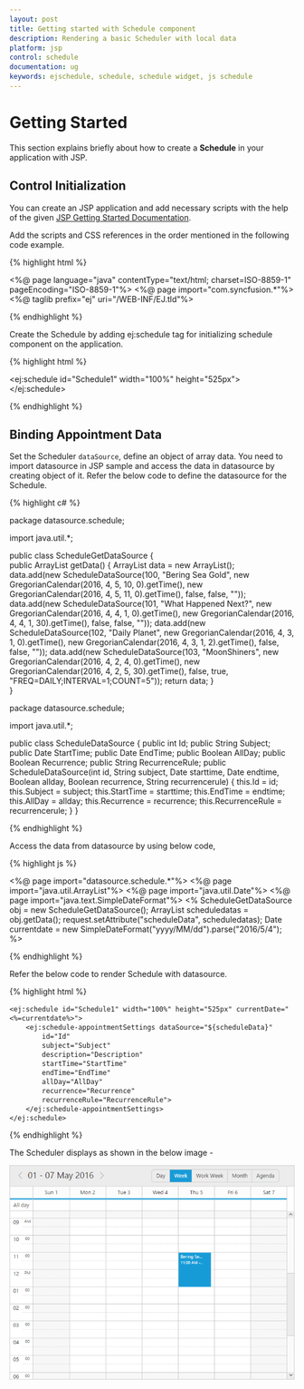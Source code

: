 ```yaml
---
layout: post
title: Getting started with Schedule component	
description: Rendering a basic Scheduler with local data
platform: jsp
control: schedule
documentation: ug
keywords: ejschedule, schedule, schedule widget, js schedule 
---
```


# Getting Started

This section explains briefly about how to create a **Schedule** in your application with JSP.

## Control Initialization

You can create an JSP application and add necessary scripts with the help of the given [JSP Getting Started Documentation](/jsp-docs/jsp/Getting-Started).

Add the scripts and CSS references in the order mentioned in the following code example.

{% highlight html %}

<%@ page language="java" contentType="text/html; charset=ISO-8859-1" pageEncoding="ISO-8859-1"%>
<%@ page import="com.syncfusion.*"%>    
<%@ taglib prefix="ej" uri="/WEB-INF/EJ.tld"%>
<!DOCTYPE html PUBLIC "-//W3C//DTD HTML 4.01 Transitional//EN" "http://www.w3.org/TR/html4/loose.dtd">
<html>
<head>
<meta http-equiv="Content-Type" content="text/html; charset=ISO-8859-1">
<title>Essential JSP - Schedule</title>
<link href="http://cdn.syncfusion.com/{{ site.releaseversion }}/js/web/flat-azure/ej.web.all.min.css" rel="stylesheet" />
<script src="http://cdn.syncfusion.com/js/assets/external/jquery-3.0.0.min.js"></script>
<script src="http://cdn.syncfusion.com/js/assets/external/jsrender.min.js"></script>
<script src="http://cdn.syncfusion.com/{{ site.releaseversion }}/js/web/ej.web.all.min.js"></script>
</head>
<body>

</body>
</html>

{% endhighlight %}	

Create the Schedule by adding ej:schedule tag for initializing schedule component on the application.

{% highlight html %}

<ej:schedule id="Schedule1" width="100%" height="525px"></ej:schedule>

{% endhighlight %}

## Binding Appointment Data

Set the Scheduler `dataSource`, define an object of array data. You need to import datasource in JSP sample and access the data in datasource by creating object of it. Refer the below code to define the datasource for the Schedule.

{% highlight c# %}

package datasource.schedule;

import java.util.*;

public class ScheduleGetDataSource {	
	public ArrayList<ScheduleDataSource> getData() {
		ArrayList<ScheduleDataSource> data = new ArrayList<ScheduleDataSource>();		
		data.add(new ScheduleDataSource(100, "Bering Sea Gold", new GregorianCalendar(2016, 4, 5, 10, 0).getTime(),	new GregorianCalendar(2016, 4, 5, 11, 0).getTime(), false, false, ""));
		data.add(new ScheduleDataSource(101, "What Happened Next?", new GregorianCalendar(2016, 4, 4, 1, 0).getTime(), new GregorianCalendar(2016, 4, 4, 1, 30).getTime(), false, false, ""));
		data.add(new ScheduleDataSource(102, "Daily Planet", new GregorianCalendar(2016, 4, 3, 1, 0).getTime(),	new GregorianCalendar(2016, 4, 3, 1, 2).getTime(), false, false, ""));
		data.add(new ScheduleDataSource(103, "MoonShiners", new GregorianCalendar(2016, 4, 2, 4, 0).getTime(), new GregorianCalendar(2016, 4, 2, 5, 30).getTime(), false, true, "FREQ=DAILY;INTERVAL=1;COUNT=5"));
		return data;
	}	
}

package datasource.schedule;

import java.util.*;

public class ScheduleDataSource {
	public int Id;
	public String Subject;
	public Date StartTime;
	public Date EndTime;
	public Boolean AllDay;
	public Boolean Recurrence;
	public String RecurrenceRule;
	public ScheduleDataSource(int id, String subject, Date starttime, Date endtime, Boolean allday, Boolean recurrence, String recurrencerule) {
		this.Id = id;
		this.Subject = subject;
		this.StartTime = starttime;
		this.EndTime = endtime;
		this.AllDay = allday;
		this.Recurrence = recurrence;
		this.RecurrenceRule = recurrencerule;
	}
}

{% endhighlight %}


Access the data from datasource by using below code,

{% highlight js %}

<%@ page import="datasource.schedule.*"%>
<%@ page import="java.util.ArrayList"%>
<%@ page import="java.util.Date"%>
<%@ page import="java.text.SimpleDateFormat"%>
<%
	ScheduleGetDataSource obj = new ScheduleGetDataSource();
	ArrayList<ScheduleDataSource> scheduledatas = obj.getData();
	request.setAttribute("scheduleData", scheduledatas);
	Date currentdate = new SimpleDateFormat("yyyy/MM/dd").parse("2016/5/4");
%>

{% endhighlight %}


Refer the below code to render Schedule with datasource.

{% highlight html %}

	<ej:schedule id="Schedule1" width="100%" height="525px" currentDate="<%=currentdate%>">
		<ej:schedule-appointmentSettings dataSource="${scheduleData}" 
			id="Id" 
			subject="Subject" 
			description="Description" 
			startTime="StartTime" 
			endTime="EndTime" 
			allDay="AllDay" 
			recurrence="Recurrence" 
			recurrenceRule="RecurrenceRule">
		</ej:schedule-appointmentSettings>
	</ej:schedule>

{% endhighlight %}

The Scheduler displays as shown in the below image - 

![](getting-started_images/schedule.png)
